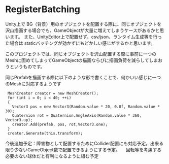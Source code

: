 # RegisterBatching
Unity上で BG（背景）用のオブジェクトを配置する際に、同じオブジェクトを沢山描画する場合でも、GameObjectが大量に増えてしまうケースがあるかと思います。
また、UnityEditor上で配置せず、csv/json、ランタイム生成等を行った場合は staticバッチングが効かずにもどかしい感じがするかと思います。

このプロジェクトでは、同じオブジェクトを沢山配置する際に事前に一つのMeshに固めてしまってGameObjectの描画ならびに描画負荷を減らしてしまおうというものです。

同じPrefabを描画する際に以下のような形で書くことで、何かいい感じに一つのMeshに対応するようです

     MeshCreator creator = new MeshCreator();
     for (int i = 0; i < 40; ++i)
     {
       Vector3 pos = new Vector3(Random.value * 20, 0.0f, Random.value * 30);
       Quaternion rot = Quaternion.AngleAxis(Random.value * 360, Vector3.up);
       creator.Add(prefab, pos, rot,Vector3.one);
     }
     creator.Generate(this.transform);

今後追加予定：障害物として配置するためにCollider配置にも対応予定。出来る限り少ないGameObject数で配置できるようにする予定。
　回転等を考慮する必要のない球体だと有利になるように組む予定
